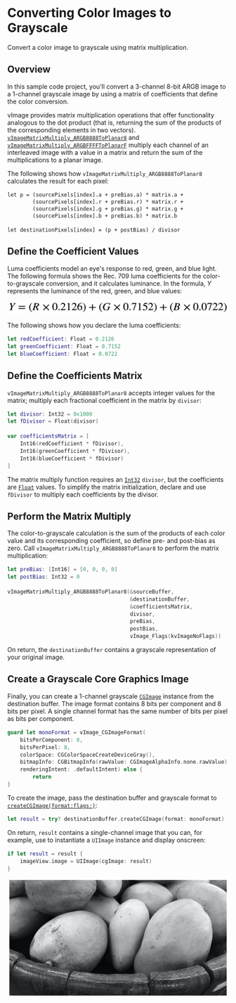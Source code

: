 # Converting Color Images to Grayscale

Convert a color image to grayscale using matrix multiplication.

## Overview

In this sample code project, you'll convert a 3-channel 8-bit ARGB image to a 1-channel grayscale image by using a matrix of coefficients that define the color conversion.

vImage provides matrix multiplication operations that offer functionality analogous to the dot product (that is, returning the sum of the products of the corresponding elements in two vectors). [`vImageMatrixMultiply_ARGB8888ToPlanar8`](https://developer.apple.com/documentation/accelerate/1546979-vimagematrixmultiply_argb8888top) and [`vImageMatrixMultiply_ARGBFFFFToPlanarF`](https://developer.apple.com/documentation/accelerate/1546678-vimagematrixmultiply_argbfffftop) multiply each channel of an interleaved image with a value in a matrix and return the sum of the multiplications to a planar image.

The following shows how `vImageMatrixMultiply_ARGB8888ToPlanar8` calculates the result for each pixel:

```
let p = (sourcePixels[index].a + preBias.a) * matrix.a +
        (sourcePixels[index].r + preBias.r) * matrix.r +
        (sourcePixels[index].g + preBias.g) * matrix.g +
        (sourcePixels[index].b + preBias.b) * matrix.b

let destinationPixels[index] = (p + postBias) / divisor
```

## Define the Coefficient Values

Luma coefficients model an eye's response to red, green, and blue light. The following formula shows the Rec. 709 luma coefficients for the color-to-grayscale conversion, and it calculates luminance. In the formula, _Y_ represents the luminance of the red, green, and blue values:

![Rec. 709 color to luma formula](Documentation/rec709_formula_2x.png)

The following shows how you declare the luma coefficients:

``` swift
let redCoefficient: Float = 0.2126
let greenCoefficient: Float = 0.7152
let blueCoefficient: Float = 0.0722
```

## Define the Coefficients Matrix

`vImageMatrixMultiply_ARGB8888ToPlanar8` accepts integer values for the matrix; multiply each fractional coefficient in the matrix by `divisor`:

``` swift
let divisor: Int32 = 0x1000
let fDivisor = Float(divisor)

var coefficientsMatrix = [
    Int16(redCoefficient * fDivisor),
    Int16(greenCoefficient * fDivisor),
    Int16(blueCoefficient * fDivisor)
]
```

The matrix multiply function requires an [`Int32`](https://developer.apple.com/documentation/swift/int32) `divisor`, but the coefficients are [`Float`](https://developer.apple.com/documentation/swift/float) values. To simplify the matrix initialization, declare and use `fDivisor` to multiply each coefficients by the divisor.

## Perform the Matrix Multiply

The color-to-grayscale calculation is the sum of the products of each color value and its corresponding coefficient, so define pre- and post-bias as zero. Call `vImageMatrixMultiply_ARGB8888ToPlanar8` to perform the matrix multiplication: 

``` swift
let preBias: [Int16] = [0, 0, 0, 0]
let postBias: Int32 = 0

vImageMatrixMultiply_ARGB8888ToPlanar8(&sourceBuffer,
                                       &destinationBuffer,
                                       &coefficientsMatrix,
                                       divisor,
                                       preBias,
                                       postBias,
                                       vImage_Flags(kvImageNoFlags))
```

On return, the `destinationBuffer` contains a grayscale representation of your original image.

## Create a Grayscale Core Graphics Image

Finally, you can create a 1-channel grayscale [`CGImage`](https://developer.apple.com/documentation/coregraphics/cgimage) instance from the destination buffer. The image format contains 8 bits per component and 8 bits per pixel. A single channel format has the same number of bits per pixel as bits per component.

``` swift
guard let monoFormat = vImage_CGImageFormat(
    bitsPerComponent: 8,
    bitsPerPixel: 8,
    colorSpace: CGColorSpaceCreateDeviceGray(),
    bitmapInfo: CGBitmapInfo(rawValue: CGImageAlphaInfo.none.rawValue),
    renderingIntent: .defaultIntent) else {
        return
}
```

To create the image, pass the destination buffer and grayscale format to [`createCGImage(format:flags:)`](https://developer.apple.com/documentation/accelerate/vimage_buffer/3241529-createcgimage):

``` swift
let result = try? destinationBuffer.createCGImage(format: monoFormat)
```

On return, `result` contains a single-channel image that you can, for example, use to instantiate a `UIImage` instance and display onscreen:

``` swift
if let result = result {
    imageView.image = UIImage(cgImage: result)
}
```

![Grayscale photograph.](Documentation/grayscale_2x.png)
